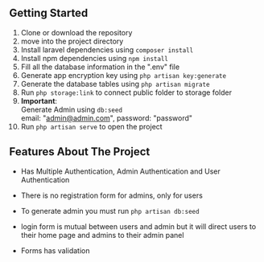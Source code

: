 
## Getting Started

1. Clone or download the repository
2. move into the project directory
3. Install laravel dependencies using `` composer install  ``
4. Install npm dependencies using `` npm install ``
5. Fill all the database information in the ".env" file
6. Generate app encryption key using `` php artisan key:generate ``
7. Generate the database tables using `` php artisan migrate `` 
8. Run `` php storage:link `` to connect public folder to storage folder
9. **Important**: \
Generate Admin using `` db:seed `` \
email: "admin@admin.com", password: "password"
10. Run `` php artisan serve `` to open the project

## Features About The Project

- Has Multiple Authentication, Admin Authentication and User Authentication

- There is no registration form for admins, only for users

- To generate admin you must run `` php artisan db:seed ``

- login form is mutual between users and admin but it will direct users to their home page and admins to their admin panel

- Forms has validation

